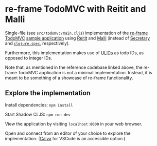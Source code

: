 # re-frame TodoMVC with Reitit and Malli

Single-file (see `src/todomvc/main.cljs`) implementation of the 
[re-frame](https://day8.github.io/re-frame/re-frame/) 
[TodoMVC](https://todomvc.com/) 
[sample application](https://github.com/day8/re-frame/tree/master/examples/todomvc)
using
[Reitit](https://cljdoc.org/d/metosin/reitit/0.7.0-alpha7/doc/introduction)
and
[Malli](https://cljdoc.org/d/metosin/malli/0.13.0/doc/readme)
(instead of 
[Secretary](https://github.com/clj-commons/secretary) 
and 
[`clojure.spec`](https://clojure.org/about/spec),
respectively).

Furthermore,
this implementation makes use of 
[ULIDs](https://github.com/ulid/spec)
as todo IDs,
as opposed to integer IDs.

Note that, 
as mentioned in the reference codebase linked above,
the re-frame TodoMVC application is not a minimal implementation.
Instead,
it is meant to be something of a showcase of re-frame functionality.

## Explore the implementation

Install dependencies: `npm install`

Start Shadow CLJS: `npm run dev`

View the application by visiting `localhost:8000` in your web browser.

Open and connect from an editor of your choice to explore the implementation. 
([Calva](https://calva.io/) for VSCode is an accessible option.)
